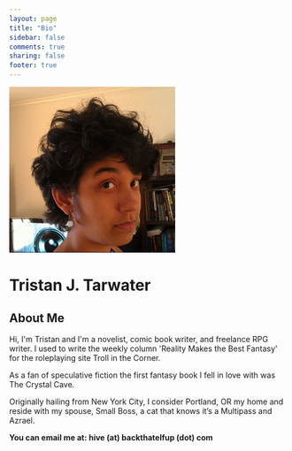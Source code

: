 ```yaml
---
layout: page
title: "Bio"
sidebar: false
comments: true
sharing: false
footer: true
---
```


<div class="row">
  <div class="small-12 large-12">
    <img src="/images/tristan-j-tarwater.jpg" alt="Tristan J. Tarwater - author photo" class="left box-shadow biopic">
    <h1>Tristan J. Tarwater</h1>
    <h2 class="subheader">About Me</h2>
    <p>Hi, I'm Tristan and I'm a novelist, comic book writer, and freelance RPG writer. I used to write the weekly column 'Reality Makes the Best Fantasy' for the roleplaying site Troll in the Corner.</p>
    <p>As a fan of speculative fiction the first fantasy book I fell in love with was The Crystal Cave.</p>
    <p>Originally hailing from New York City, I consider Portland, OR my home and reside with my spouse, Small Boss, a cat that knows it’s a Multipass and Azrael.</p>
    <p><strong>You can email me at: hive (at) backthatelfup (dot) com</strong></p>
  </div>
</div>
